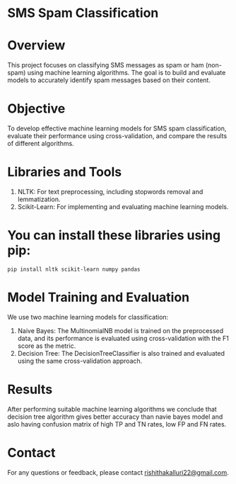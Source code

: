 # SMS Spam Classification
# Overview
This project focuses on classifying SMS messages as spam or ham (non-spam) using machine learning algorithms. The goal is to build and evaluate models to accurately identify spam messages based on their content.

# Objective
To develop effective machine learning models for SMS spam classification, evaluate their performance using cross-validation, and compare the results of different algorithms.

# Libraries and Tools
1. NLTK: For text preprocessing, including stopwords removal and lemmatization.
2. Scikit-Learn: For implementing and evaluating machine learning models.
# You can install these libraries using pip:


```
pip install nltk scikit-learn numpy pandas
```

# Model Training and Evaluation
We use two machine learning models for classification:

1. Naive Bayes: The MultinomialNB model is trained on the preprocessed data, and its performance is evaluated using cross-validation with the F1 score as the metric.
2. Decision Tree: The DecisionTreeClassifier is also trained and evaluated using the same cross-validation approach.
# Results 

After performing suitable machine learning algorithms we conclude that decision tree algorithm gives better accuracy than navie bayes model and aslo having confusion matrix of high TP and TN rates, low FP and FN rates.


# Contact
For any questions or feedback, please contact rishithakalluri22@gmail.com.
